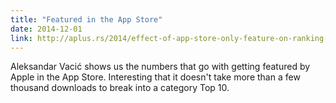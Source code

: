 ```yaml
---
title: "Featured in the App Store"
date: 2014-12-01
link: http://aplus.rs/2014/effect-of-app-store-only-feature-on-ranking-and-downloads/
---
```

 Aleksandar Vacić shows us the numbers that go with getting featured by Apple in the App Store. Interesting that it doesn't take more than a few thousand downloads to break into a category Top 10.
